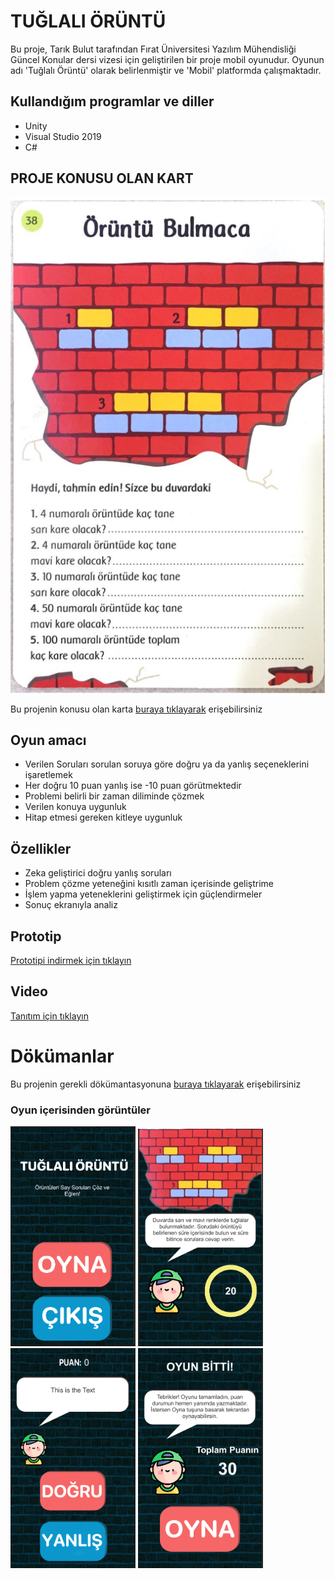 # TUĞLALI ÖRÜNTÜ
Bu proje, Tarık Bulut tarafından Fırat Üniversitesi Yazılım Mühendisliği Güncel Konular dersi vizesi için geliştirilen bir proje mobil oyunudur. Oyunun adı 'Tuğlalı Örüntü' olarak belirlenmiştir ve 'Mobil' platformda çalışmaktadır.
## Kullandığım programlar ve diller
- Unity
- Visual Studio 2019
- C#
## PROJE KONUSU OLAN KART
<p align="left">
  <img src="https://github.com/Estaed/Tugla_Oruntu_Bulmaca_Oyunu/blob/main/Assets/Graphics/Card.PNG" alt="Açıklama"  />
</p>
Bu projenin konusu olan karta <a href="https://github.com/Estaed/Tugla_Oruntu_Bulmaca_Oyunu/blob/main/Assets/Graphics/Card.PNG" target="_blank" onclick="window.open('https://github.com/Estaed/Tugla_Oruntu_Bulmaca_Oyunu/blob/main/Assets/Graphics/Card.PNG'); return false;">buraya tıklayarak</a> erişebilirsiniz


## Oyun amacı
- Verilen Soruları sorulan soruya göre doğru ya da yanlış seçeneklerini işaretlemek
- Her doğru 10 puan yanlış ise -10 puan görütmektedir
- Problemi belirli bir zaman diliminde çözmek
- Verilen konuya uygunluk
- Hitap etmesi gereken kitleye uygunluk
## Özellikler
- Zeka geliştirici doğru yanlış soruları
- Problem çözme yeteneğini kısıtlı zaman içerisinde geliştrime
- İşlem yapma yeteneklerini geliştirmek için güçlendirmeler
- Sonuç ekranıyla analiz
## Prototip
<a href="https://drive.google.com/file/d/1kfsnVByRi6Gb2CcTZFhC94Qv4WNwpXLY/view?usp=share_link" target="_blank" onclick="window.open('https://drive.google.com/file/d/1kfsnVByRi6Gb2CcTZFhC94Qv4WNwpXLY/view?usp=share_link'); return false;">Prototipi indirmek için tıklayın</a>
## Video
<a href="https://drive.google.com/" target="_blank" onclick="window.open('https://drive.google.com/'); return false;">Tanıtım için tıklayın</a> 
# Dökümanlar
Bu projenin gerekli dökümantasyonuna <a href="https://github.com/Estaed/Tugla_Oruntu_Bulmaca_Oyunu/blob/main/Zaman%C3%87izelgesi.pdf" target="_blank" onclick="window.open('https://github.com/Estaed/Tugla_Oruntu_Bulmaca_Oyunu/blob/main/Zaman%C3%87izelgesi.pdf'); return false;">buraya tıklayarak</a> erişebilirsiniz
### Oyun içerisinden görüntüler
<img src="https://github.com/Estaed/Tugla_Oruntu_Bulmaca_Oyunu/blob/main/Assets/Graphics/ss1.PNG" alt="Ana Menü Ekran Görüntüsü" width="200"> <img src="https://github.com/Estaed/Tugla_Oruntu_Bulmaca_Oyunu/blob/main/Assets/Graphics/ss2.PNG" alt="Hikaye Ekran Görüntüsü" width="200"> <img src="https://github.com/Estaed/Tugla_Oruntu_Bulmaca_Oyunu/blob/main/Assets/Graphics/ss3.PNG" alt="Doğru/Yanlış Ekran Görüntüsü" width="200"> <img src="https://github.com/Estaed/Tugla_Oruntu_Bulmaca_Oyunu/blob/main/Assets/Graphics/ss4.PNG" alt="Oyun Sonu Ekran Görüntüsü" width="200"> 
